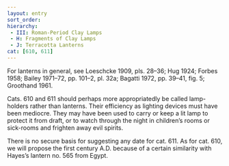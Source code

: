 ```yaml
---
layout: entry
sort_order:
hierarchy:
 - III: Roman-Period Clay Lamps
 - H: Fragments of Clay Lamps
 - J: Terracotta Lanterns
cat: [610, 611]
---
```


For lanterns in general, see Loeschcke 1909, pls. 28–36; Hug 1924; Forbes 1958; Bailey 1971–72, pp. 101–2, pl. 32a; Bagatti 1972, pp. 39–41, fig. 5; Groothand 1961.

Cats. 610 and 611 should perhaps more appropriatedly be called lamp-holders rather than lanterns. Their efficiency as lighting devices must have been mediocre. They may have been used to carry or keep a lit lamp to protect it from draft, or to watch through the night in children’s rooms or sick-rooms and frighten away evil spirits.

There is no secure basis for suggesting any date for cat. 611. As for cat. 610, we will propose the first century A.D. because of a certain similarity with Hayes’s lantern no. 565 from Egypt.
